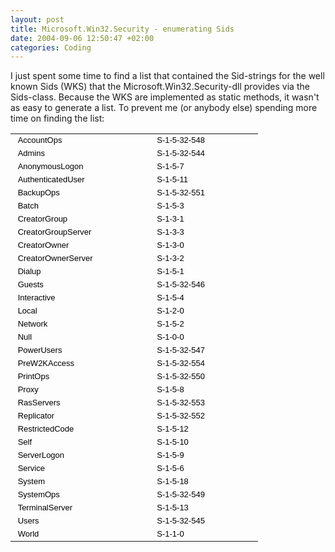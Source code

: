 ```yaml
---
layout: post
title: Microsoft.Win32.Security - enumerating Sids
date: 2004-09-06 12:50:47 +02:00
categories: Coding
---
```

<P>I just spent some time to find a list that contained the Sid-strings for the well known Sids (WKS) that the Microsoft.Win32.Security-dll provides via the Sids-class. Because the WKS are implemented as static methods, it wasn't as easy to generate a list. To prevent me (or anybody else) spending more time on finding the list: </P>
<P>
<TABLE style="WIDTH: 297pt; BORDER-COLLAPSE: collapse" cellSpacing=0 cellPadding=0 width=395 border=0 x:str>
<COLGROUP>
<COL style="WIDTH: 164pt; mso-width-source: userset; mso-width-alt: 7972" width=218>
<COL style="WIDTH: 133pt; mso-width-source: userset; mso-width-alt: 6473" width=177>
<TBODY>
<TR style="HEIGHT: 12.75pt" height=17>
<TD style="BORDER-RIGHT: #d4d0c8; BORDER-TOP: #d4d0c8; BORDER-LEFT: #d4d0c8; WIDTH: 164pt; BORDER-BOTTOM: #d4d0c8; HEIGHT: 12.75pt; BACKGROUND-COLOR: transparent" width=218 height=17 x:str=" AccountOps "><FONT size=2><FONT color=#000000><FONT face=Arial><SPAN style="mso-spacerun: yes"> </SPAN>AccountOps<SPAN style="mso-spacerun: yes"> </SPAN></FONT></FONT></FONT></TD>
<TD style="BORDER-RIGHT: #d4d0c8; BORDER-TOP: #d4d0c8; BORDER-LEFT: #d4d0c8; WIDTH: 133pt; BORDER-BOTTOM: #d4d0c8; BACKGROUND-COLOR: transparent" width=177 x:str=" S-1-5-32-548 "><FONT size=2><FONT color=#000000><FONT face=Arial><SPAN style="mso-spacerun: yes"> </SPAN>S-1-5-32-548<SPAN style="mso-spacerun: yes"> </SPAN></FONT></FONT></FONT></TD></TR>
<TR style="HEIGHT: 12.75pt" height=17>
<TD style="BORDER-RIGHT: #d4d0c8; BORDER-TOP: #d4d0c8; BORDER-LEFT: #d4d0c8; BORDER-BOTTOM: #d4d0c8; HEIGHT: 12.75pt; BACKGROUND-COLOR: transparent" height=17 x:str=" Admins "><FONT size=2><FONT color=#000000><FONT face=Arial><SPAN style="mso-spacerun: yes"> </SPAN>Admins<SPAN style="mso-spacerun: yes"> </SPAN></FONT></FONT></FONT></TD>
<TD style="BORDER-RIGHT: #d4d0c8; BORDER-TOP: #d4d0c8; BORDER-LEFT: #d4d0c8; BORDER-BOTTOM: #d4d0c8; BACKGROUND-COLOR: transparent" x:str=" S-1-5-32-544 "><FONT size=2><FONT color=#000000><FONT face=Arial><SPAN style="mso-spacerun: yes"> </SPAN>S-1-5-32-544<SPAN style="mso-spacerun: yes"> </SPAN></FONT></FONT></FONT></TD></TR>
<TR style="HEIGHT: 12.75pt" height=17>
<TD style="BORDER-RIGHT: #d4d0c8; BORDER-TOP: #d4d0c8; BORDER-LEFT: #d4d0c8; BORDER-BOTTOM: #d4d0c8; HEIGHT: 12.75pt; BACKGROUND-COLOR: transparent" height=17 x:str=" AnonymousLogon "><FONT size=2><FONT color=#000000><FONT face=Arial><SPAN style="mso-spacerun: yes"> </SPAN>AnonymousLogon<SPAN style="mso-spacerun: yes"> </SPAN></FONT></FONT></FONT></TD>
<TD style="BORDER-RIGHT: #d4d0c8; BORDER-TOP: #d4d0c8; BORDER-LEFT: #d4d0c8; BORDER-BOTTOM: #d4d0c8; BACKGROUND-COLOR: transparent" x:str=" S-1-5-7 "><FONT size=2><FONT color=#000000><FONT face=Arial><SPAN style="mso-spacerun: yes"> </SPAN>S-1-5-7<SPAN style="mso-spacerun: yes"> </SPAN></FONT></FONT></FONT></TD></TR>
<TR style="HEIGHT: 12.75pt" height=17>
<TD style="BORDER-RIGHT: #d4d0c8; BORDER-TOP: #d4d0c8; BORDER-LEFT: #d4d0c8; BORDER-BOTTOM: #d4d0c8; HEIGHT: 12.75pt; BACKGROUND-COLOR: transparent" height=17 x:str=" AuthenticatedUser "><FONT size=2><FONT color=#000000><FONT face=Arial><SPAN style="mso-spacerun: yes"> </SPAN>AuthenticatedUser<SPAN style="mso-spacerun: yes"> </SPAN></FONT></FONT></FONT></TD>
<TD style="BORDER-RIGHT: #d4d0c8; BORDER-TOP: #d4d0c8; BORDER-LEFT: #d4d0c8; BORDER-BOTTOM: #d4d0c8; BACKGROUND-COLOR: transparent" x:str=" S-1-5-11 "><FONT size=2><FONT color=#000000><FONT face=Arial><SPAN style="mso-spacerun: yes"> </SPAN>S-1-5-11<SPAN style="mso-spacerun: yes"> </SPAN></FONT></FONT></FONT></TD></TR>
<TR style="HEIGHT: 12.75pt" height=17>
<TD style="BORDER-RIGHT: #d4d0c8; BORDER-TOP: #d4d0c8; BORDER-LEFT: #d4d0c8; BORDER-BOTTOM: #d4d0c8; HEIGHT: 12.75pt; BACKGROUND-COLOR: transparent" height=17 x:str=" BackupOps "><FONT size=2><FONT color=#000000><FONT face=Arial><SPAN style="mso-spacerun: yes"> </SPAN>BackupOps<SPAN style="mso-spacerun: yes"> </SPAN></FONT></FONT></FONT></TD>
<TD style="BORDER-RIGHT: #d4d0c8; BORDER-TOP: #d4d0c8; BORDER-LEFT: #d4d0c8; BORDER-BOTTOM: #d4d0c8; BACKGROUND-COLOR: transparent" x:str=" S-1-5-32-551 "><FONT size=2><FONT color=#000000><FONT face=Arial><SPAN style="mso-spacerun: yes"> </SPAN>S-1-5-32-551<SPAN style="mso-spacerun: yes"> </SPAN></FONT></FONT></FONT></TD></TR>
<TR style="HEIGHT: 12.75pt" height=17>
<TD style="BORDER-RIGHT: #d4d0c8; BORDER-TOP: #d4d0c8; BORDER-LEFT: #d4d0c8; BORDER-BOTTOM: #d4d0c8; HEIGHT: 12.75pt; BACKGROUND-COLOR: transparent" height=17 x:str=" Batch "><FONT size=2><FONT color=#000000><FONT face=Arial><SPAN style="mso-spacerun: yes"> </SPAN>Batch<SPAN style="mso-spacerun: yes"> </SPAN></FONT></FONT></FONT></TD>
<TD style="BORDER-RIGHT: #d4d0c8; BORDER-TOP: #d4d0c8; BORDER-LEFT: #d4d0c8; BORDER-BOTTOM: #d4d0c8; BACKGROUND-COLOR: transparent" x:str=" S-1-5-3 "><FONT size=2><FONT color=#000000><FONT face=Arial><SPAN style="mso-spacerun: yes"> </SPAN>S-1-5-3<SPAN style="mso-spacerun: yes"> </SPAN></FONT></FONT></FONT></TD></TR>
<TR style="HEIGHT: 12.75pt" height=17>
<TD style="BORDER-RIGHT: #d4d0c8; BORDER-TOP: #d4d0c8; BORDER-LEFT: #d4d0c8; BORDER-BOTTOM: #d4d0c8; HEIGHT: 12.75pt; BACKGROUND-COLOR: transparent" height=17 x:str=" CreatorGroup "><FONT size=2><FONT color=#000000><FONT face=Arial><SPAN style="mso-spacerun: yes"> </SPAN>CreatorGroup<SPAN style="mso-spacerun: yes"> </SPAN></FONT></FONT></FONT></TD>
<TD style="BORDER-RIGHT: #d4d0c8; BORDER-TOP: #d4d0c8; BORDER-LEFT: #d4d0c8; BORDER-BOTTOM: #d4d0c8; BACKGROUND-COLOR: transparent" x:str=" S-1-3-1 "><FONT size=2><FONT color=#000000><FONT face=Arial><SPAN style="mso-spacerun: yes"> </SPAN>S-1-3-1<SPAN style="mso-spacerun: yes"> </SPAN></FONT></FONT></FONT></TD></TR>
<TR style="HEIGHT: 12.75pt" height=17>
<TD style="BORDER-RIGHT: #d4d0c8; BORDER-TOP: #d4d0c8; BORDER-LEFT: #d4d0c8; BORDER-BOTTOM: #d4d0c8; HEIGHT: 12.75pt; BACKGROUND-COLOR: transparent" height=17 x:str=" CreatorGroupServer "><FONT size=2><FONT color=#000000><FONT face=Arial><SPAN style="mso-spacerun: yes"> </SPAN>CreatorGroupServer<SPAN style="mso-spacerun: yes"> </SPAN></FONT></FONT></FONT></TD>
<TD style="BORDER-RIGHT: #d4d0c8; BORDER-TOP: #d4d0c8; BORDER-LEFT: #d4d0c8; BORDER-BOTTOM: #d4d0c8; BACKGROUND-COLOR: transparent" x:str=" S-1-3-3 "><FONT size=2><FONT color=#000000><FONT face=Arial><SPAN style="mso-spacerun: yes"> </SPAN>S-1-3-3<SPAN style="mso-spacerun: yes"> </SPAN></FONT></FONT></FONT></TD></TR>
<TR style="HEIGHT: 12.75pt" height=17>
<TD style="BORDER-RIGHT: #d4d0c8; BORDER-TOP: #d4d0c8; BORDER-LEFT: #d4d0c8; BORDER-BOTTOM: #d4d0c8; HEIGHT: 12.75pt; BACKGROUND-COLOR: transparent" height=17 x:str=" CreatorOwner "><FONT size=2><FONT color=#000000><FONT face=Arial><SPAN style="mso-spacerun: yes"> </SPAN>CreatorOwner<SPAN style="mso-spacerun: yes"> </SPAN></FONT></FONT></FONT></TD>
<TD style="BORDER-RIGHT: #d4d0c8; BORDER-TOP: #d4d0c8; BORDER-LEFT: #d4d0c8; BORDER-BOTTOM: #d4d0c8; BACKGROUND-COLOR: transparent" x:str=" S-1-3-0 "><FONT size=2><FONT color=#000000><FONT face=Arial><SPAN style="mso-spacerun: yes"> </SPAN>S-1-3-0<SPAN style="mso-spacerun: yes"> </SPAN></FONT></FONT></FONT></TD></TR>
<TR style="HEIGHT: 12.75pt" height=17>
<TD style="BORDER-RIGHT: #d4d0c8; BORDER-TOP: #d4d0c8; BORDER-LEFT: #d4d0c8; BORDER-BOTTOM: #d4d0c8; HEIGHT: 12.75pt; BACKGROUND-COLOR: transparent" height=17 x:str=" CreatorOwnerServer "><FONT size=2><FONT color=#000000><FONT face=Arial><SPAN style="mso-spacerun: yes"> </SPAN>CreatorOwnerServer<SPAN style="mso-spacerun: yes"> </SPAN></FONT></FONT></FONT></TD>
<TD style="BORDER-RIGHT: #d4d0c8; BORDER-TOP: #d4d0c8; BORDER-LEFT: #d4d0c8; BORDER-BOTTOM: #d4d0c8; BACKGROUND-COLOR: transparent" x:str=" S-1-3-2 "><FONT size=2><FONT color=#000000><FONT face=Arial><SPAN style="mso-spacerun: yes"> </SPAN>S-1-3-2<SPAN style="mso-spacerun: yes"> </SPAN></FONT></FONT></FONT></TD></TR>
<TR style="HEIGHT: 12.75pt" height=17>
<TD style="BORDER-RIGHT: #d4d0c8; BORDER-TOP: #d4d0c8; BORDER-LEFT: #d4d0c8; BORDER-BOTTOM: #d4d0c8; HEIGHT: 12.75pt; BACKGROUND-COLOR: transparent" height=17 x:str=" Dialup "><FONT size=2><FONT color=#000000><FONT face=Arial><SPAN style="mso-spacerun: yes"> </SPAN>Dialup<SPAN style="mso-spacerun: yes"> </SPAN></FONT></FONT></FONT></TD>
<TD style="BORDER-RIGHT: #d4d0c8; BORDER-TOP: #d4d0c8; BORDER-LEFT: #d4d0c8; BORDER-BOTTOM: #d4d0c8; BACKGROUND-COLOR: transparent" x:str=" S-1-5-1 "><FONT size=2><FONT color=#000000><FONT face=Arial><SPAN style="mso-spacerun: yes"> </SPAN>S-1-5-1<SPAN style="mso-spacerun: yes"> </SPAN></FONT></FONT></FONT></TD></TR>
<TR style="HEIGHT: 12.75pt" height=17>
<TD style="BORDER-RIGHT: #d4d0c8; BORDER-TOP: #d4d0c8; BORDER-LEFT: #d4d0c8; BORDER-BOTTOM: #d4d0c8; HEIGHT: 12.75pt; BACKGROUND-COLOR: transparent" height=17 x:str=" Guests "><FONT size=2><FONT color=#000000><FONT face=Arial><SPAN style="mso-spacerun: yes"> </SPAN>Guests<SPAN style="mso-spacerun: yes"> </SPAN></FONT></FONT></FONT></TD>
<TD style="BORDER-RIGHT: #d4d0c8; BORDER-TOP: #d4d0c8; BORDER-LEFT: #d4d0c8; BORDER-BOTTOM: #d4d0c8; BACKGROUND-COLOR: transparent" x:str=" S-1-5-32-546 "><FONT size=2><FONT color=#000000><FONT face=Arial><SPAN style="mso-spacerun: yes"> </SPAN>S-1-5-32-546<SPAN style="mso-spacerun: yes"> </SPAN></FONT></FONT></FONT></TD></TR>
<TR style="HEIGHT: 12.75pt" height=17>
<TD style="BORDER-RIGHT: #d4d0c8; BORDER-TOP: #d4d0c8; BORDER-LEFT: #d4d0c8; BORDER-BOTTOM: #d4d0c8; HEIGHT: 12.75pt; BACKGROUND-COLOR: transparent" height=17 x:str=" Interactive "><FONT size=2><FONT color=#000000><FONT face=Arial><SPAN style="mso-spacerun: yes"> </SPAN>Interactive<SPAN style="mso-spacerun: yes"> </SPAN></FONT></FONT></FONT></TD>
<TD style="BORDER-RIGHT: #d4d0c8; BORDER-TOP: #d4d0c8; BORDER-LEFT: #d4d0c8; BORDER-BOTTOM: #d4d0c8; BACKGROUND-COLOR: transparent" x:str=" S-1-5-4 "><FONT size=2><FONT color=#000000><FONT face=Arial><SPAN style="mso-spacerun: yes"> </SPAN>S-1-5-4<SPAN style="mso-spacerun: yes"> </SPAN></FONT></FONT></FONT></TD></TR>
<TR style="HEIGHT: 12.75pt" height=17>
<TD style="BORDER-RIGHT: #d4d0c8; BORDER-TOP: #d4d0c8; BORDER-LEFT: #d4d0c8; BORDER-BOTTOM: #d4d0c8; HEIGHT: 12.75pt; BACKGROUND-COLOR: transparent" height=17 x:str=" Local "><FONT size=2><FONT color=#000000><FONT face=Arial><SPAN style="mso-spacerun: yes"> </SPAN>Local<SPAN style="mso-spacerun: yes"> </SPAN></FONT></FONT></FONT></TD>
<TD style="BORDER-RIGHT: #d4d0c8; BORDER-TOP: #d4d0c8; BORDER-LEFT: #d4d0c8; BORDER-BOTTOM: #d4d0c8; BACKGROUND-COLOR: transparent" x:str=" S-1-2-0 "><FONT size=2><FONT color=#000000><FONT face=Arial><SPAN style="mso-spacerun: yes"> </SPAN>S-1-2-0<SPAN style="mso-spacerun: yes"> </SPAN></FONT></FONT></FONT></TD></TR>
<TR style="HEIGHT: 12.75pt" height=17>
<TD style="BORDER-RIGHT: #d4d0c8; BORDER-TOP: #d4d0c8; BORDER-LEFT: #d4d0c8; BORDER-BOTTOM: #d4d0c8; HEIGHT: 12.75pt; BACKGROUND-COLOR: transparent" height=17 x:str=" Network "><FONT size=2><FONT color=#000000><FONT face=Arial><SPAN style="mso-spacerun: yes"> </SPAN>Network<SPAN style="mso-spacerun: yes"> </SPAN></FONT></FONT></FONT></TD>
<TD style="BORDER-RIGHT: #d4d0c8; BORDER-TOP: #d4d0c8; BORDER-LEFT: #d4d0c8; BORDER-BOTTOM: #d4d0c8; BACKGROUND-COLOR: transparent" x:str=" S-1-5-2 "><FONT size=2><FONT color=#000000><FONT face=Arial><SPAN style="mso-spacerun: yes"> </SPAN>S-1-5-2<SPAN style="mso-spacerun: yes"> </SPAN></FONT></FONT></FONT></TD></TR>
<TR style="HEIGHT: 12.75pt" height=17>
<TD style="BORDER-RIGHT: #d4d0c8; BORDER-TOP: #d4d0c8; BORDER-LEFT: #d4d0c8; BORDER-BOTTOM: #d4d0c8; HEIGHT: 12.75pt; BACKGROUND-COLOR: transparent" height=17 x:str=" Null "><FONT size=2><FONT color=#000000><FONT face=Arial><SPAN style="mso-spacerun: yes"> </SPAN>Null<SPAN style="mso-spacerun: yes"> </SPAN></FONT></FONT></FONT></TD>
<TD style="BORDER-RIGHT: #d4d0c8; BORDER-TOP: #d4d0c8; BORDER-LEFT: #d4d0c8; BORDER-BOTTOM: #d4d0c8; BACKGROUND-COLOR: transparent" x:str=" S-1-0-0 "><FONT size=2><FONT color=#000000><FONT face=Arial><SPAN style="mso-spacerun: yes"> </SPAN>S-1-0-0<SPAN style="mso-spacerun: yes"> </SPAN></FONT></FONT></FONT></TD></TR>
<TR style="HEIGHT: 12.75pt" height=17>
<TD style="BORDER-RIGHT: #d4d0c8; BORDER-TOP: #d4d0c8; BORDER-LEFT: #d4d0c8; BORDER-BOTTOM: #d4d0c8; HEIGHT: 12.75pt; BACKGROUND-COLOR: transparent" height=17 x:str=" PowerUsers "><FONT size=2><FONT color=#000000><FONT face=Arial><SPAN style="mso-spacerun: yes"> </SPAN>PowerUsers<SPAN style="mso-spacerun: yes"> </SPAN></FONT></FONT></FONT></TD>
<TD style="BORDER-RIGHT: #d4d0c8; BORDER-TOP: #d4d0c8; BORDER-LEFT: #d4d0c8; BORDER-BOTTOM: #d4d0c8; BACKGROUND-COLOR: transparent" x:str=" S-1-5-32-547 "><FONT size=2><FONT color=#000000><FONT face=Arial><SPAN style="mso-spacerun: yes"> </SPAN>S-1-5-32-547<SPAN style="mso-spacerun: yes"> </SPAN></FONT></FONT></FONT></TD></TR>
<TR style="HEIGHT: 12.75pt" height=17>
<TD style="BORDER-RIGHT: #d4d0c8; BORDER-TOP: #d4d0c8; BORDER-LEFT: #d4d0c8; BORDER-BOTTOM: #d4d0c8; HEIGHT: 12.75pt; BACKGROUND-COLOR: transparent" height=17 x:str=" PreW2KAccess "><FONT size=2><FONT color=#000000><FONT face=Arial><SPAN style="mso-spacerun: yes"> </SPAN>PreW2KAccess<SPAN style="mso-spacerun: yes"> </SPAN></FONT></FONT></FONT></TD>
<TD style="BORDER-RIGHT: #d4d0c8; BORDER-TOP: #d4d0c8; BORDER-LEFT: #d4d0c8; BORDER-BOTTOM: #d4d0c8; BACKGROUND-COLOR: transparent" x:str=" S-1-5-32-554 "><FONT size=2><FONT color=#000000><FONT face=Arial><SPAN style="mso-spacerun: yes"> </SPAN>S-1-5-32-554<SPAN style="mso-spacerun: yes"> </SPAN></FONT></FONT></FONT></TD></TR>
<TR style="HEIGHT: 12.75pt" height=17>
<TD style="BORDER-RIGHT: #d4d0c8; BORDER-TOP: #d4d0c8; BORDER-LEFT: #d4d0c8; BORDER-BOTTOM: #d4d0c8; HEIGHT: 12.75pt; BACKGROUND-COLOR: transparent" height=17 x:str=" PrintOps "><FONT size=2><FONT color=#000000><FONT face=Arial><SPAN style="mso-spacerun: yes"> </SPAN>PrintOps<SPAN style="mso-spacerun: yes"> </SPAN></FONT></FONT></FONT></TD>
<TD style="BORDER-RIGHT: #d4d0c8; BORDER-TOP: #d4d0c8; BORDER-LEFT: #d4d0c8; BORDER-BOTTOM: #d4d0c8; BACKGROUND-COLOR: transparent" x:str=" S-1-5-32-550 "><FONT size=2><FONT color=#000000><FONT face=Arial><SPAN style="mso-spacerun: yes"> </SPAN>S-1-5-32-550<SPAN style="mso-spacerun: yes"> </SPAN></FONT></FONT></FONT></TD></TR>
<TR style="HEIGHT: 12.75pt" height=17>
<TD style="BORDER-RIGHT: #d4d0c8; BORDER-TOP: #d4d0c8; BORDER-LEFT: #d4d0c8; BORDER-BOTTOM: #d4d0c8; HEIGHT: 12.75pt; BACKGROUND-COLOR: transparent" height=17 x:str=" Proxy "><FONT size=2><FONT color=#000000><FONT face=Arial><SPAN style="mso-spacerun: yes"> </SPAN>Proxy<SPAN style="mso-spacerun: yes"> </SPAN></FONT></FONT></FONT></TD>
<TD style="BORDER-RIGHT: #d4d0c8; BORDER-TOP: #d4d0c8; BORDER-LEFT: #d4d0c8; BORDER-BOTTOM: #d4d0c8; BACKGROUND-COLOR: transparent" x:str=" S-1-5-8 "><FONT size=2><FONT color=#000000><FONT face=Arial><SPAN style="mso-spacerun: yes"> </SPAN>S-1-5-8<SPAN style="mso-spacerun: yes"> </SPAN></FONT></FONT></FONT></TD></TR>
<TR style="HEIGHT: 12.75pt" height=17>
<TD style="BORDER-RIGHT: #d4d0c8; BORDER-TOP: #d4d0c8; BORDER-LEFT: #d4d0c8; BORDER-BOTTOM: #d4d0c8; HEIGHT: 12.75pt; BACKGROUND-COLOR: transparent" height=17 x:str=" RasServers "><FONT size=2><FONT color=#000000><FONT face=Arial><SPAN style="mso-spacerun: yes"> </SPAN>RasServers<SPAN style="mso-spacerun: yes"> </SPAN></FONT></FONT></FONT></TD>
<TD style="BORDER-RIGHT: #d4d0c8; BORDER-TOP: #d4d0c8; BORDER-LEFT: #d4d0c8; BORDER-BOTTOM: #d4d0c8; BACKGROUND-COLOR: transparent" x:str=" S-1-5-32-553 "><FONT size=2><FONT color=#000000><FONT face=Arial><SPAN style="mso-spacerun: yes"> </SPAN>S-1-5-32-553<SPAN style="mso-spacerun: yes"> </SPAN></FONT></FONT></FONT></TD></TR>
<TR style="HEIGHT: 12.75pt" height=17>
<TD style="BORDER-RIGHT: #d4d0c8; BORDER-TOP: #d4d0c8; BORDER-LEFT: #d4d0c8; BORDER-BOTTOM: #d4d0c8; HEIGHT: 12.75pt; BACKGROUND-COLOR: transparent" height=17 x:str=" Replicator "><FONT size=2><FONT color=#000000><FONT face=Arial><SPAN style="mso-spacerun: yes"> </SPAN>Replicator<SPAN style="mso-spacerun: yes"> </SPAN></FONT></FONT></FONT></TD>
<TD style="BORDER-RIGHT: #d4d0c8; BORDER-TOP: #d4d0c8; BORDER-LEFT: #d4d0c8; BORDER-BOTTOM: #d4d0c8; BACKGROUND-COLOR: transparent" x:str=" S-1-5-32-552 "><FONT size=2><FONT color=#000000><FONT face=Arial><SPAN style="mso-spacerun: yes"> </SPAN>S-1-5-32-552<SPAN style="mso-spacerun: yes"> </SPAN></FONT></FONT></FONT></TD></TR>
<TR style="HEIGHT: 12.75pt" height=17>
<TD style="BORDER-RIGHT: #d4d0c8; BORDER-TOP: #d4d0c8; BORDER-LEFT: #d4d0c8; BORDER-BOTTOM: #d4d0c8; HEIGHT: 12.75pt; BACKGROUND-COLOR: transparent" height=17 x:str=" RestrictedCode "><FONT size=2><FONT color=#000000><FONT face=Arial><SPAN style="mso-spacerun: yes"> </SPAN>RestrictedCode<SPAN style="mso-spacerun: yes"> </SPAN></FONT></FONT></FONT></TD>
<TD style="BORDER-RIGHT: #d4d0c8; BORDER-TOP: #d4d0c8; BORDER-LEFT: #d4d0c8; BORDER-BOTTOM: #d4d0c8; BACKGROUND-COLOR: transparent" x:str=" S-1-5-12 "><FONT size=2><FONT color=#000000><FONT face=Arial><SPAN style="mso-spacerun: yes"> </SPAN>S-1-5-12<SPAN style="mso-spacerun: yes"> </SPAN></FONT></FONT></FONT></TD></TR>
<TR style="HEIGHT: 12.75pt" height=17>
<TD style="BORDER-RIGHT: #d4d0c8; BORDER-TOP: #d4d0c8; BORDER-LEFT: #d4d0c8; BORDER-BOTTOM: #d4d0c8; HEIGHT: 12.75pt; BACKGROUND-COLOR: transparent" height=17 x:str=" Self "><FONT size=2><FONT color=#000000><FONT face=Arial><SPAN style="mso-spacerun: yes"> </SPAN>Self<SPAN style="mso-spacerun: yes"> </SPAN></FONT></FONT></FONT></TD>
<TD style="BORDER-RIGHT: #d4d0c8; BORDER-TOP: #d4d0c8; BORDER-LEFT: #d4d0c8; BORDER-BOTTOM: #d4d0c8; BACKGROUND-COLOR: transparent" x:str=" S-1-5-10 "><FONT size=2><FONT color=#000000><FONT face=Arial><SPAN style="mso-spacerun: yes"> </SPAN>S-1-5-10<SPAN style="mso-spacerun: yes"> </SPAN></FONT></FONT></FONT></TD></TR>
<TR style="HEIGHT: 12.75pt" height=17>
<TD style="BORDER-RIGHT: #d4d0c8; BORDER-TOP: #d4d0c8; BORDER-LEFT: #d4d0c8; BORDER-BOTTOM: #d4d0c8; HEIGHT: 12.75pt; BACKGROUND-COLOR: transparent" height=17 x:str=" ServerLogon "><FONT size=2><FONT color=#000000><FONT face=Arial><SPAN style="mso-spacerun: yes"> </SPAN>ServerLogon<SPAN style="mso-spacerun: yes"> </SPAN></FONT></FONT></FONT></TD>
<TD style="BORDER-RIGHT: #d4d0c8; BORDER-TOP: #d4d0c8; BORDER-LEFT: #d4d0c8; BORDER-BOTTOM: #d4d0c8; BACKGROUND-COLOR: transparent" x:str=" S-1-5-9 "><FONT size=2><FONT color=#000000><FONT face=Arial><SPAN style="mso-spacerun: yes"> </SPAN>S-1-5-9<SPAN style="mso-spacerun: yes"> </SPAN></FONT></FONT></FONT></TD></TR>
<TR style="HEIGHT: 12.75pt" height=17>
<TD style="BORDER-RIGHT: #d4d0c8; BORDER-TOP: #d4d0c8; BORDER-LEFT: #d4d0c8; BORDER-BOTTOM: #d4d0c8; HEIGHT: 12.75pt; BACKGROUND-COLOR: transparent" height=17 x:str=" Service "><FONT size=2><FONT color=#000000><FONT face=Arial><SPAN style="mso-spacerun: yes"> </SPAN>Service<SPAN style="mso-spacerun: yes"> </SPAN></FONT></FONT></FONT></TD>
<TD style="BORDER-RIGHT: #d4d0c8; BORDER-TOP: #d4d0c8; BORDER-LEFT: #d4d0c8; BORDER-BOTTOM: #d4d0c8; BACKGROUND-COLOR: transparent" x:str=" S-1-5-6 "><FONT size=2><FONT color=#000000><FONT face=Arial><SPAN style="mso-spacerun: yes"> </SPAN>S-1-5-6<SPAN style="mso-spacerun: yes"> </SPAN></FONT></FONT></FONT></TD></TR>
<TR style="HEIGHT: 12.75pt" height=17>
<TD style="BORDER-RIGHT: #d4d0c8; BORDER-TOP: #d4d0c8; BORDER-LEFT: #d4d0c8; BORDER-BOTTOM: #d4d0c8; HEIGHT: 12.75pt; BACKGROUND-COLOR: transparent" height=17 x:str=" System "><FONT size=2><FONT color=#000000><FONT face=Arial><SPAN style="mso-spacerun: yes"> </SPAN>System<SPAN style="mso-spacerun: yes"> </SPAN></FONT></FONT></FONT></TD>
<TD style="BORDER-RIGHT: #d4d0c8; BORDER-TOP: #d4d0c8; BORDER-LEFT: #d4d0c8; BORDER-BOTTOM: #d4d0c8; BACKGROUND-COLOR: transparent" x:str=" S-1-5-18 "><FONT size=2><FONT color=#000000><FONT face=Arial><SPAN style="mso-spacerun: yes"> </SPAN>S-1-5-18<SPAN style="mso-spacerun: yes"> </SPAN></FONT></FONT></FONT></TD></TR>
<TR style="HEIGHT: 12.75pt" height=17>
<TD style="BORDER-RIGHT: #d4d0c8; BORDER-TOP: #d4d0c8; BORDER-LEFT: #d4d0c8; BORDER-BOTTOM: #d4d0c8; HEIGHT: 12.75pt; BACKGROUND-COLOR: transparent" height=17 x:str=" SystemOps "><FONT size=2><FONT color=#000000><FONT face=Arial><SPAN style="mso-spacerun: yes"> </SPAN>SystemOps<SPAN style="mso-spacerun: yes"> </SPAN></FONT></FONT></FONT></TD>
<TD style="BORDER-RIGHT: #d4d0c8; BORDER-TOP: #d4d0c8; BORDER-LEFT: #d4d0c8; BORDER-BOTTOM: #d4d0c8; BACKGROUND-COLOR: transparent" x:str=" S-1-5-32-549 "><FONT size=2><FONT color=#000000><FONT face=Arial><SPAN style="mso-spacerun: yes"> </SPAN>S-1-5-32-549<SPAN style="mso-spacerun: yes"> </SPAN></FONT></FONT></FONT></TD></TR>
<TR style="HEIGHT: 12.75pt" height=17>
<TD style="BORDER-RIGHT: #d4d0c8; BORDER-TOP: #d4d0c8; BORDER-LEFT: #d4d0c8; BORDER-BOTTOM: #d4d0c8; HEIGHT: 12.75pt; BACKGROUND-COLOR: transparent" height=17 x:str=" TerminalServer "><FONT size=2><FONT color=#000000><FONT face=Arial><SPAN style="mso-spacerun: yes"> </SPAN>TerminalServer<SPAN style="mso-spacerun: yes"> </SPAN></FONT></FONT></FONT></TD>
<TD style="BORDER-RIGHT: #d4d0c8; BORDER-TOP: #d4d0c8; BORDER-LEFT: #d4d0c8; BORDER-BOTTOM: #d4d0c8; BACKGROUND-COLOR: transparent" x:str=" S-1-5-13 "><FONT size=2><FONT color=#000000><FONT face=Arial><SPAN style="mso-spacerun: yes"> </SPAN>S-1-5-13<SPAN style="mso-spacerun: yes"> </SPAN></FONT></FONT></FONT></TD></TR>
<TR style="HEIGHT: 12.75pt" height=17>
<TD style="BORDER-RIGHT: #d4d0c8; BORDER-TOP: #d4d0c8; BORDER-LEFT: #d4d0c8; BORDER-BOTTOM: #d4d0c8; HEIGHT: 12.75pt; BACKGROUND-COLOR: transparent" height=17 x:str=" Users "><FONT size=2><FONT color=#000000><FONT face=Arial><SPAN style="mso-spacerun: yes"> </SPAN>Users<SPAN style="mso-spacerun: yes"> </SPAN></FONT></FONT></FONT></TD>
<TD style="BORDER-RIGHT: #d4d0c8; BORDER-TOP: #d4d0c8; BORDER-LEFT: #d4d0c8; BORDER-BOTTOM: #d4d0c8; BACKGROUND-COLOR: transparent" x:str=" S-1-5-32-545 "><FONT size=2><FONT color=#000000><FONT face=Arial><SPAN style="mso-spacerun: yes"> </SPAN>S-1-5-32-545<SPAN style="mso-spacerun: yes"> </SPAN></FONT></FONT></FONT></TD></TR>
<TR style="HEIGHT: 12.75pt" height=17>
<TD style="BORDER-RIGHT: #d4d0c8; BORDER-TOP: #d4d0c8; BORDER-LEFT: #d4d0c8; BORDER-BOTTOM: #d4d0c8; HEIGHT: 12.75pt; BACKGROUND-COLOR: transparent" height=17 x:str=" World "><FONT size=2><FONT color=#000000><FONT face=Arial><SPAN style="mso-spacerun: yes"> </SPAN>World<SPAN style="mso-spacerun: yes"> </SPAN></FONT></FONT></FONT></TD>
<TD style="BORDER-RIGHT: #d4d0c8; BORDER-TOP: #d4d0c8; BORDER-LEFT: #d4d0c8; BORDER-BOTTOM: #d4d0c8; BACKGROUND-COLOR: transparent" x:str=" S-1-1-0 "><FONT size=2><FONT color=#000000><FONT face=Arial><SPAN style="mso-spacerun: yes"> </SPAN>S-1-1-0<SPAN style="mso-spacerun: yes"> </SPAN></FONT></FONT></FONT></TD></TR></TBODY></TABLE></P>
<P> </P>
